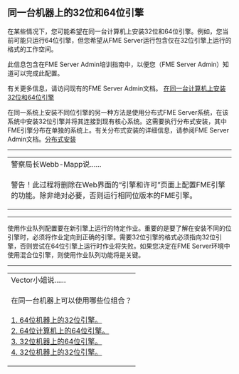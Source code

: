   <div id="readme" class="readme blob instapaper_body">
    <article class="markdown-body entry-content" itemprop="text"><h1><a id="user-content-32--and-64-bit-engines-on-same-machine" class="anchor" aria-hidden="true" href="./5.02.32And64BitEnginesOnSameMachine.md#32--and-64-bit-engines-on-same-machine"></a><font style="vertical-align: inherit;"><font style="vertical-align: inherit;">同一台机器上的32位和64位引擎</font></font></h1>
<p><font style="vertical-align: inherit;"><font style="vertical-align: inherit;">在某些情况下，您可能希望在同一台计算机上安装32位和64位引擎。</font><font style="vertical-align: inherit;">例如，您当前可能只运行64位引擎，但您希望从FME Server运行包含仅在32位引擎上运行的格式的工作空间。</font></font></p>
<p><font style="vertical-align: inherit;"><font style="vertical-align: inherit;">此信息包含在FME Server Admin培训指南中，以便您（FME Server Admin）知道可以完成此配置。</font></font></p>
<p><font style="vertical-align: inherit;"><font style="vertical-align: inherit;">有关更多信息，请访问现有的FME Server Admin文档。  </font></font><a href="http://docs.safe.com/fme/2018.0/html/FME_Server_Documentation/Content/AdminGuide/Install_32_and_64_Bit_Engines_On_Same_Machine.htm" rel="nofollow"><font style="vertical-align: inherit;"><font style="vertical-align: inherit;">在同一台计算机上安装32位和64位引擎</font></font></a></p>
<p><font style="vertical-align: inherit;"><font style="vertical-align: inherit;">在同一系统上安装不同位引擎的另一种方法是使用分布式FME Server系统，在该系统中安装32位引擎并将其连接到现有核心系统。</font><font style="vertical-align: inherit;">这需要执行分布式安装，其中FME引擎分布在单独的系统上。</font><font style="vertical-align: inherit;">有关分布式安装的详细信息，请参阅FME Server Admin文档。</font></font><a href="http://docs.safe.com/fme/2018.0/html/FME_Server_Documentation/Content/AdminGuide/Distributed-Installation.htm" rel="nofollow"><font style="vertical-align: inherit;"><font style="vertical-align: inherit;">分布式安装</font></font></a></p>
<hr>

<table>
<tbody><tr>
<td>
<i></i><font style="vertical-align: inherit;"><font style="vertical-align: inherit;">
警察局长Webb-Mapp说......
</font></font></td>
</tr>
<tr>
<td><font style="vertical-align: inherit;"><font style="vertical-align: inherit;">

警告！</font><font style="vertical-align: inherit;">此过程将删除在Web界面的“引擎和许可”页面上配置FME引擎的功能。</font><font style="vertical-align: inherit;">除非绝对必要，否则运行相同位版本的FME引擎。

</font></font></td>
</tr>
</tbody></table>
<hr>
<p><font style="vertical-align: inherit;"><font style="vertical-align: inherit;">使用作业队列配置要在新引擎上运行的特定作业。</font><font style="vertical-align: inherit;">重要的是要了解在安装不同的位引擎时，必须将作业定向到正确的引擎。</font><font style="vertical-align: inherit;">需要32位引擎的格式必须指向32位引擎，否则尝试在64位引擎上运行时作业将失败。</font><font style="vertical-align: inherit;">如果您决定在FME Server环境中使用混合位引擎，则使用作业队列功能将是关键。</font></font></p>
<hr>

<table>
<tbody><tr>
<td>
<i></i><font style="vertical-align: inherit;"><font style="vertical-align: inherit;">
Vector小姐说......
</font></font></td>
</tr>
<tr>
<td><font style="vertical-align: inherit;"><font style="vertical-align: inherit;">

在同一台机器上可以使用哪些位组合？
</font></font><br><br><a href="http://52.73.3.37/fmedatastreaming/Manual/QAResponse2017.fmw?chapter=28&amp;question=1&amp;answer=1&amp;DestDataset_TEXTLINE=C%3A%5CFMEOutput%5CQAResponse.html" rel="nofollow"><font style="vertical-align: inherit;"><font style="vertical-align: inherit;">1. 64位机器上的32位引擎。</font></font></a>
<br><a href="http://52.73.3.37/fmedatastreaming/Manual/QAResponse2017.fmw?chapter=28&amp;question=1&amp;answer=2&amp;DestDataset_TEXTLINE=C%3A%5CFMEOutput%5CQAResponse.html" rel="nofollow"><font style="vertical-align: inherit;"><font style="vertical-align: inherit;">2. 64位计算机上的64位引擎。</font></font></a>
<br><a href="http://52.73.3.37/fmedatastreaming/Manual/QAResponse2017.fmw?chapter=28&amp;question=1&amp;answer=3&amp;DestDataset_TEXTLINE=C%3A%5CFMEOutput%5CQAResponse.html" rel="nofollow"><font style="vertical-align: inherit;"><font style="vertical-align: inherit;">3. 32位机器上的64位引擎。</font></font></a>
<br><a href="http://52.73.3.37/fmedatastreaming/Manual/QAResponse2017.fmw?chapter=28&amp;question=1&amp;answer=4&amp;DestDataset_TEXTLINE=C%3A%5CFMEOutput%5CQAResponse.html" rel="nofollow"><font style="vertical-align: inherit;"><font style="vertical-align: inherit;">4. 32位机器上的32位引擎。</font></font></a>

</td>
</tr>
</tbody></table>
</article>
  </div>
